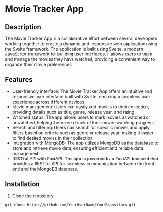 # Movie Tracker App

## Description

The Movie Tracker App is a collaborative effort between several developers working together to create a dynamic and responsive web application using the Svelte framework. The application is built using Svelte, a modern JavaScript framework for building user interfaces. It allows users to track and manage the movies they have watched, providing a convenient way to organize their movie preferences.

## Features

- User-friendly interface: The Movie Tracker App offers an intuitive and responsive user interface built with Svelte, ensuring a seamless user experience across different devices.
- Movie management: Users can easily add movies to their collection, providing details such as title, genre, release year, and rating.
- Watched status: The app allows users to mark movies as watched or unwatched, helping them keep track of their movie-watching progress.
- Search and filtering: Users can search for specific movies and apply filters based on criteria such as genre or release year, making it easier to find desired movies in their collection.
- Integration with MongoDB: The app utilizes MongoDB as the database to store and retrieve movie data, ensuring efficient and reliable data management.
- RESTful API with FastAPI: The app is powered by a FastAPI backend that provides a RESTful API for seamless communication between the front-end and the MongoDB database.

## Installation

1. Clone the repository:

```bash
git clone https://github.com/YourUserName/YourRepository.git

